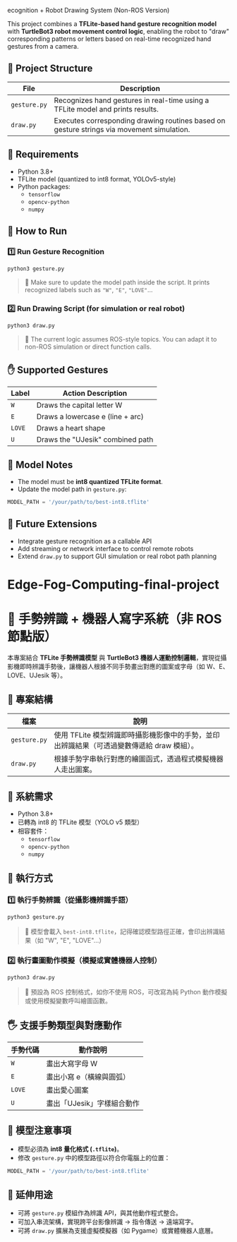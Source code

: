 ecognition + Robot Drawing System (Non-ROS Version)

This project combines a **TFLite-based hand gesture recognition model** with **TurtleBot3 robot movement control logic**, enabling the robot to "draw" corresponding patterns or letters based on real-time recognized hand gestures from a camera.

## 📁 Project Structure

| File         | Description                                                                 |
|--------------|-----------------------------------------------------------------------------|
| `gesture.py` | Recognizes hand gestures in real-time using a TFLite model and prints results. |
| `draw.py`    | Executes corresponding drawing routines based on gesture strings via movement simulation. |

## 🔧 Requirements

- Python 3.8+
- TFLite model (quantized to int8 format, YOLOv5-style)
- Python packages:
  - `tensorflow`
  - `opencv-python`
  - `numpy`

## 🚀 How to Run

### 1️⃣ Run Gesture Recognition

```bash
python3 gesture.py
```

> 📌 Make sure to update the model path inside the script. It prints recognized labels such as `"W"`, `"E"`, `"LOVE"`...

### 2️⃣ Run Drawing Script (for simulation or real robot)

```bash
python3 draw.py
```

> 📌 The current logic assumes ROS-style topics. You can adapt it to non-ROS simulation or direct function calls.

## ✋ Supported Gestures

| Label | Action Description               |
|-------|----------------------------------|
| `W`   | Draws the capital letter W       |
| `E`   | Draws a lowercase e (line + arc) |
| `LOVE`| Draws a heart shape              |
| `U`   | Draws the "UJesik" combined path |

## 🧠 Model Notes

- The model must be **int8 quantized TFLite format**.
- Update the model path in `gesture.py`:

```python
MODEL_PATH = '/your/path/to/best-int8.tflite'
```

## 🔄 Future Extensions

- Integrate gesture recognition as a callable API
- Add streaming or network interface to control remote robots
- Extend `draw.py` to support GUI simulation or real robot path planning



# Edge-Fog-Computing-final-project
# 🤖 手勢辨識 + 機器人寫字系統（非 ROS 節點版）

本專案結合 **TFLite 手勢辨識模型** 與 **TurtleBot3 機器人運動控制邏輯**，實現從攝影機即時辨識手勢後，讓機器人根據不同手勢畫出對應的圖案或字母（如 W、E、LOVE、UJesik 等）。

## 📁 專案結構

| 檔案            | 說明                                           |
|-----------------|------------------------------------------------|
| `gesture.py`    | 使用 TFLite 模型辨識即時攝影機影像中的手勢，並印出辨識結果（可透過變數傳遞給 draw 模組）。 |
| `draw.py`       | 根據手勢字串執行對應的繪圖函式，透過程式模擬機器人走出圖案。 |

## 🔧 系統需求

- Python 3.8+
- 已轉為 int8 的 TFLite 模型（YOLO v5 類型）
- 相容套件：
  - `tensorflow`
  - `opencv-python`
  - `numpy`

## 🚀 執行方式

### 1️⃣ 執行手勢辨識（從攝影機辨識手語）

```bash
python3 gesture.py
```

> 📌 模型會載入 `best-int8.tflite`，記得確認模型路徑正確，會印出辨識結果（如 "W", "E", "LOVE"...）

### 2️⃣ 執行畫圖動作模擬（模擬或實體機器人控制）

```bash
python3 draw.py
```

> 📌 預設為 ROS 控制格式，如你不使用 ROS，可改寫為純 Python 動作模擬或使用模擬變數呼叫繪圖函數。

## 🖐 支援手勢類型與對應動作

| 手勢代碼 | 動作說明                      |
|----------|-------------------------------|
| `W`      | 畫出大寫字母 W                |
| `E`      | 畫出小寫 e（橫線與圓弧）       |
| `LOVE`   | 畫出愛心圖案                   |
| `U`      | 畫出「UJesik」字樣組合動作     |

## 🧠 模型注意事項

- 模型必須為 **int8 量化格式 (`.tflite`)**。
- 修改 `gesture.py` 中的模型路徑以符合你電腦上的位置：

```python
MODEL_PATH = '/your/path/to/best-int8.tflite'
```

## 🔄 延伸用途

- 可將 `gesture.py` 模組作為辨識 API，與其他動作程式整合。
- 可加入串流架構，實現跨平台影像辨識 → 指令傳送 → 遠端寫字。
- 可將 `draw.py` 擴展為支援虛擬模擬器（如 Pygame）或實體機器人底層。
